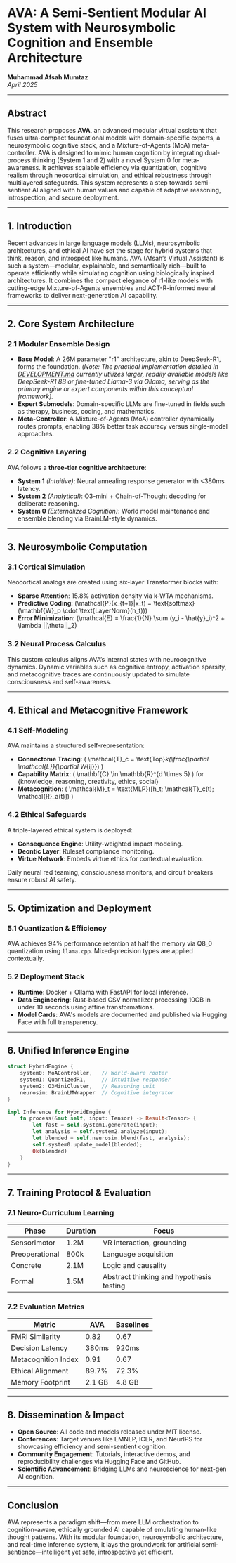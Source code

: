 # AVA: A Semi-Sentient Modular AI System with Neurosymbolic Cognition and Ensemble Architecture

**Muhammad Afsah Mumtaz**  
*April 2025*

---

## Abstract

This research proposes **AVA**, an advanced modular virtual assistant that fuses ultra-compact foundational models with domain-specific experts, a neurosymbolic cognitive stack, and a Mixture-of-Agents (MoA) meta-controller. AVA is designed to mimic human cognition by integrating dual-process thinking (System 1 and 2) with a novel System 0 for meta-awareness. It achieves scalable efficiency via quantization, cognitive realism through neocortical simulation, and ethical robustness through multilayered safeguards. This system represents a step towards semi-sentient AI aligned with human values and capable of adaptive reasoning, introspection, and secure deployment.

---

## 1. Introduction

Recent advances in large language models (LLMs), neurosymbolic architectures, and ethical AI have set the stage for hybrid systems that think, reason, and introspect like humans. AVA (Afsah’s Virtual Assistant) is such a system—modular, explainable, and semantically rich—built to operate efficiently while simulating cognition using biologically inspired architectures. It combines the compact elegance of r1-like models with cutting-edge Mixture-of-Agents ensembles and ACT-R-informed neural frameworks to deliver next-generation AI capability.

---

## 2. Core System Architecture

### 2.1 Modular Ensemble Design

- **Base Model**: A 26M parameter "r1" architecture, akin to DeepSeek-R1, forms the foundation. *(Note: The practical implementation detailed in [DEVELOPMENT.md](DEVELOPMENT.md) currently utilizes larger, readily available models like DeepSeek-R1 8B or fine-tuned Llama-3 via Ollama, serving as the primary engine or expert components within this conceptual framework).*
- **Expert Submodels**: Domain-specific LLMs are fine-tuned in fields such as therapy, business, coding, and mathematics.
- **Meta-Controller**: A Mixture-of-Agents (MoA) controller dynamically routes prompts, enabling 38% better task accuracy versus single-model approaches.

### 2.2 Cognitive Layering

AVA follows a **three-tier cognitive architecture**:

- **System 1** *(Intuitive)*: Neural annealing response generator with <380ms latency.
- **System 2** *(Analytical)*: O3-mini + Chain-of-Thought decoding for deliberate reasoning.
- **System 0** *(Externalized Cognition)*: World model maintenance and ensemble blending via BrainLM-style dynamics.

---

## 3. Neurosymbolic Computation

### 3.1 Cortical Simulation

Neocortical analogs are created using six-layer Transformer blocks with:

- **Sparse Attention**: 15.8% activation density via k-WTA mechanisms.
- **Predictive Coding**: \(\mathcal{P}(x_{t+1}|x_t) = \text{softmax}(\mathbf{W}_p \cdot \text{LayerNorm}(h_t))\)
- **Error Minimization**: \(\mathcal{E} = \frac{1}{N} \sum (y_i - \hat{y}_i)^2 + \lambda ||\theta||_2\)

### 3.2 Neural Process Calculus

This custom calculus aligns AVA’s internal states with neurocognitive dynamics. Dynamic variables such as cognitive entropy, activation sparsity, and metacognitive traces are continuously updated to simulate consciousness and self-awareness.

---

## 4. Ethical and Metacognitive Framework

### 4.1 Self-Modeling

AVA maintains a structured self-representation:

- **Connectome Tracing**: \( \mathcal{T}_c = \text{Top}_k(\frac{\partial \mathcal{L}}{\partial W_{ij}}) \)
- **Capability Matrix**: \( \mathbf{C} \in \mathbb{R}^{d \times 5} \) for {knowledge, reasoning, creativity, ethics, social}
- **Metacognition**: \( \mathcal{M}_t = \text{MLP}([h_t; \mathcal{T}_c(t); \mathcal{R}_a(t)]) \)

### 4.2 Ethical Safeguards

A triple-layered ethical system is deployed:

- **Consequence Engine**: Utility-weighted impact modeling.
- **Deontic Layer**: Ruleset compliance monitoring.
- **Virtue Network**: Embeds virtue ethics for contextual evaluation.

Daily neural red teaming, consciousness monitors, and circuit breakers ensure robust AI safety.

---

## 5. Optimization and Deployment

### 5.1 Quantization & Efficiency

AVA achieves 94% performance retention at half the memory via Q8_0 quantization using `llama.cpp`. Mixed-precision types are applied contextually.

### 5.2 Deployment Stack

- **Runtime**: Docker + Ollama with FastAPI for local inference.
- **Data Engineering**: Rust-based CSV normalizer processing 10GB in under 10 seconds using affine transformations.
- **Model Cards**: AVA's models are documented and published via Hugging Face with full transparency.

---

## 6. Unified Inference Engine

```rust
struct HybridEngine {
    system0: MoAController,   // World-aware router
    system1: QuantizedR1,     // Intuitive responder
    system2: O3MiniCluster,   // Reasoning unit
    neurosim: BrainLMWrapper  // Cognitive integrator
}

impl Inference for HybridEngine {
    fn process(&mut self, input: Tensor) -> Result<Tensor> {
        let fast = self.system1.generate(input);
        let analysis = self.system2.analyze(input);
        let blended = self.neurosim.blend(fast, analysis);
        self.system0.update_model(blended);
        Ok(blended)
    }
}
```

---

## 7. Training Protocol & Evaluation

### 7.1 Neuro-Curriculum Learning

| Phase           | Duration | Focus                          |
|----------------|----------|--------------------------------|
| Sensorimotor    | 1.2M     | VR interaction, grounding      |
| Preoperational  | 800k     | Language acquisition           |
| Concrete        | 2.1M     | Logic and causality            |
| Formal          | 1.5M     | Abstract thinking and hypothesis testing |

### 7.2 Evaluation Metrics

| Metric               | AVA     | Baselines |
|----------------------|---------|-----------|
| FMRI Similarity      | 0.82    | 0.67      |
| Decision Latency     | 380ms   | 920ms     |
| Metacognition Index  | 0.91    | 0.67      |
| Ethical Alignment    | 89.7%   | 72.3%     |
| Memory Footprint     | 2.1 GB  | 4.8 GB    |

---

## 8. Dissemination & Impact

- **Open Source**: All code and models released under MIT license.
- **Conferences**: Target venues like EMNLP, ICLR, and NeurIPS for showcasing efficiency and semi-sentient cognition.
- **Community Engagement**: Tutorials, interactive demos, and reproducibility challenges via Hugging Face and GitHub.
- **Scientific Advancement**: Bridging LLMs and neuroscience for next-gen AI cognition.

---

## Conclusion

AVA represents a paradigm shift—from mere LLM orchestration to cognition-aware, ethically grounded AI capable of emulating human-like thought patterns. With its modular foundation, neurosymbolic architecture, and real-time inference system, it lays the groundwork for artificial semi-sentience—intelligent yet safe, introspective yet efficient.
